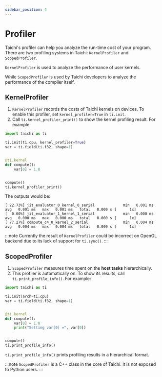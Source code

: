 ```yaml
---
sidebar_position: 4
---
```


# Profiler

Taichi's profiler can help you analyze the run-time cost of your
program. There are two profiling systems in Taichi: `KernelProfiler` and
`ScopedProfiler`.

`KernelProfiler` is used to analyze the performance of user kernels.

While `ScopedProfiler` is used by Taichi developers to analyze the
performance of the compiler itself.

## KernelProfiler

1.  `KernelProfiler` records the costs of Taichi kernels on devices. To
    enable this profiler, set `kernel_profiler=True` in `ti.init`.
2.  Call `ti.kernel_profiler_print()` to show the kernel profiling
    result. For example:

```python {3,13}
import taichi as ti

ti.init(ti.cpu, kernel_profiler=True)
var = ti.field(ti.f32, shape=1)


@ti.kernel
def compute():
    var[0] = 1.0


compute()
ti.kernel_profiler_print()
```

The outputs would be:

```
[ 22.73%] jit_evaluator_0_kernel_0_serial             min   0.001 ms   avg   0.001 ms   max   0.001 ms   total   0.000 s [      1x]
[  0.00%] jit_evaluator_1_kernel_1_serial             min   0.000 ms   avg   0.000 ms   max   0.000 ms   total   0.000 s [      1x]
[ 77.27%] compute_c4_0_kernel_2_serial                min   0.004 ms   avg   0.004 ms   max   0.004 ms   total   0.000 s [      1x]
```

:::note
Currently the result of `KernelProfiler` could be incorrect on OpenGL
backend due to its lack of support for `ti.sync()`.
:::

## ScopedProfiler

1.  `ScopedProfiler` measures time spent on the **host tasks**
    hierarchically.
2.  This profiler is automatically on. To show its results, call
    `ti.print_profile_info()`. For example:

```python
import taichi as ti

ti.init(arch=ti.cpu)
var = ti.field(ti.f32, shape=1)


@ti.kernel
def compute():
    var[0] = 1.0
    print("Setting var[0] =", var[0])


compute()
ti.print_profile_info()
```

`ti.print_profile_info()` prints profiling results in a hierarchical format.

:::note
`ScopedProfiler` is a C++ class in the core of Taichi. It is not exposed
to Python users.
:::

